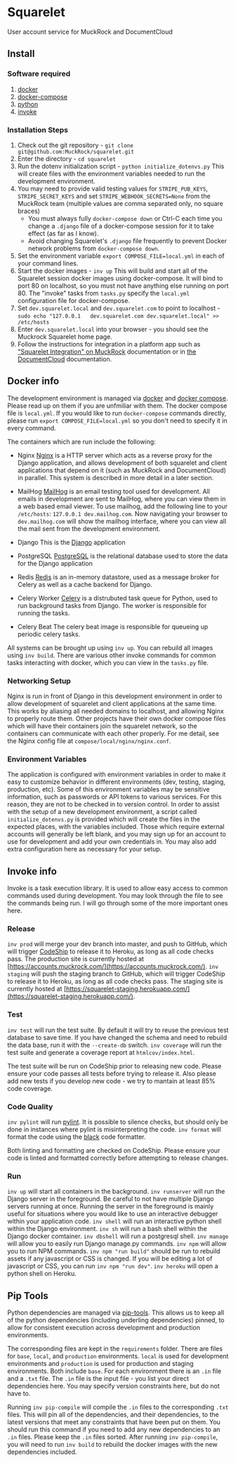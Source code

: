 # Squarelet

User account service for MuckRock and DocumentCloud

## Install

### Software required

1. [docker][docker-install]
2. [docker-compose][docker-compose-install]
3. [python][python-install]
4. [invoke][invoke-install]

### Installation Steps

1. Check out the git repository - `git clone git@github.com:MuckRock/squarelet.git`
2. Enter the directory - `cd squarelet`
3. Run the dotenv initialization script - `python initialize_dotenvs.py`
This will create files with the environment variables needed to run the development environment.
4. You may need to provide valid testing values for `STRIPE_PUB_KEYS`, `STRIPE_SECRET_KEYS` and set `STRIPE_WEBHOOK_SECRETS=None` from the MuckRock team (multiple values are comma separated only, no square braces) 
      - You must always fully `docker-compose down` or Ctrl-C each time you change a `.django` file of a docker-compose session for it to take effect (as far as I know).
      - Avoid changing Squarelet's `.django` file frequently to prevent Docker network problems from `docker-compose down`.
5. Set the environment variable `export COMPOSE_FILE=local.yml` in each of your command lines.
5. Start the docker images - `inv up`
This will build and start all of the Squarelet session docker images using docker-compose.  It will bind to port 80 on localhost, so you must not have anything else running on port 80. The "invoke" tasks from `tasks.py` specify the `local.yml` configuration file for docker-compose.
6. Set `dev.squarelet.local` and `dev.squarelet.com` to point to localhost - `sudo echo "127.0.0.1   dev.squarelet.com dev.squarelet.local" >> /etc/hosts`
7. Enter `dev.squarelet.local` into your browser - you should see the Muckrock Squarelet home page.
8. Follow the instructions for integration in a platform app such as ["Squarelet Integration" on MuckRock](https://github.com/muckrock/muckrock/#squarelet-integration) documentation or in [the DocumentCloud](https://github.com/muckRock/documentcloud) documentation.
## Docker info

The development environment is managed via [docker][docker] and [docker compose][docker-compose].  Please read up on them if you are unfmiliar with them.  The docker compose file is `local.yml`.  If you would like to run `docker-compose` commands directly, please run `export COMPOSE_FILE=local.yml` so you don't need to specify it in every command.

The containers which are run include the following:

* Nginx
[Nginx][nginx] is a HTTP server which acts as a reverse proxy for the Django application, and allows development of both squarelet and client applications that depend on it (such as MuckRock and DocumentCloud) in parallel.  This system is described in more detail in a later section.

* MailHog
[MailHog][mailhog] is an email testing tool used for development.  All emails in development are sent to MailHog, where you can view them in a web based email viewer.  To use mailhog, add the following line to your `/etc/hosts`: `127.0.0.1 dev.mailhog.com`.  Now navigating your browser to `dev.mailhog.com` will show the mailhog interface, where you can view all the mail sent from the development environment.

* Django
This is the [Django][django] application

* PostgreSQL
[PostgreSQL][postgres] is the relational database used to store the data for the Django application

* Redis
[Redis][redis] is an in-memory datastore, used as a message broker for Celery as well as a cache backend for Django.

* Celery Worker
[Celery][celery] is a distrubuted task queue for Python, used to run background tasks from Django.  The worker is responsible for running the tasks.

* Celery Beat
The celery beat image is responsible for queueing up periodic celery tasks.

All systems can be brought up using `inv up`.  You can rebuild all images using `inv build`.  There are various other invoke commands for common tasks interacting with docker, which you can view in the `tasks.py` file.
### Networking Setup

Nginx is run in front of Django in this development environment in order to allow development of squarelet and client applications at the same time.  This works by aliasing all needed domains to localhost, and allowing Nginx to properly route them.  Other projects have their own docker compose files which will have their containers join the squarelet network, so the containers can communicate with each other properly.  For me detail, see the Nginx config file at `compose/local/nginx/nginx.conf`.

### Environment Variables

The application is configured with environment variables in order to make it easy to customize behavior in different environments (dev, testing, staging, production, etc).  Some of this environment variables may be sensitive information, such as passwords or API tokens to various services.  For this reason, they are not to be checked in to version control.  In order to assist with the setup of a new development environment, a script called `initialize_dotenvs.py` is provided which will create the files in the expected places, with the variables included.  Those which require external accounts will generally be left blank, and you may sign up for an account to use for development and add your own credentials in.  You may also add extra configuration here as necessary for your setup.

## Invoke info

Invoke is a task execution library.  It is used to allow easy access to common commands used during development.  You may look through the file to see the commands being run.  I will go through some of the more important ones here.

### Release
`inv prod` will merge your dev branch into master, and push to GitHub, which will trigger [CodeShip][codeship] to release it to Heroku, as long as all code checks pass.  The production site is currently hosted at [https://accounts.muckrock.com/](https://accounts.muckrock.com/).
`inv staging` will push the staging branch to GitHub, which will trigger CodeShip to release it to Heroku, as long as all code checks pass.  The staging site is currently hosted at [https://squarelet-staging.herokuapp.com/](https://squarelet-staging.herokuapp.com/).

### Test
`inv test` will run the test suite.  By default it will try to reuse the previous test database to save time.  If you have changed the schema and need to rebuild the data base, run it with the `--create-db` switch.
`inv coverage` will run the test suite and generate a coverage report at `htmlcov/index.html`.

The test suite will be run on CodeShip prior to releasing new code.  Please ensure your code passes all tests before trying to release it.  Also please add new tests if you develop new code - we try to mantain at least 85% code coverage.

### Code Quality
`inv pylint` will run [pylint][pylint].  It is possible to silence checks, but should only be done in instances where pylint is misinterpreting the code.
`inv format` will format the code using the [black][black] code formatter.

Both linting and formatting are checked on CodeShip.  Please ensure your code is linted and formatted correctly before attempting to release changes.

### Run
`inv up` will start all containers in the background.
`inv runserver` will run the Django server in the foreground.  Be careful to not have multiple Django servers running at once.  Running the server in the foreground is mainly useful for situations where you would like to use an interactive debugger within your application code.
`inv shell` will run an interactive python shell within the Django environment.
`inv sh` will run a bash shell within the Django docker comtainer.
`inv dbshell` will run a postgresql shell.
`inv manage` will allow you to easily run Django manage.py commands.
`inv npm` will allow you to run NPM commands.  `inv npm "run build"` should be run to rebuild assets if any javascript or CSS is changed. If you will be editing a lot of javascript or CSS, you can run `inv npm "run dev"`.
`inv heroku` will open a python shell on Heroku.

## Pip Tools

Python dependencies are managed via [pip-tools][pip-tools].  This allows us to keep all of the python dependencies (including underling dependencies) pinned, to allow for consistent execution across development and production environments.

The corresponding files are kept in the `requirements` folder.  There are files for `base`, `local`, and `production` environments.  `local` is used for development environments and `production` is used for production and staging environments.  Both include `base`.  For each environment there is an `.in` file and a `.txt` file.  The `.in` file is the input file - you list your direct dependencies here.  You may specify version constraints here, but do not have to.

Running `inv pip-compile` will compile the `.in` files to the corresponding `.txt` files.  This will pin all of the dependencies, and their dependencies, to the latest versions that meet any constraints that have been put on them.  You should run this command if you need to add any new dependencies to an `.in` files.  Please keep the `.in` files sorted.  After running `inv pip-compile`, you will need to run `inv build` to rebuild the docker images with the new dependencies included.

[docker]: https://docs.docker.com/
[docker-compose]: https://docs.docker.com/compose/
[nginx]: https://www.nginx.com/
[mailhog]: https://github.com/mailhog/MailHog
[django]: https://www.djangoproject.com/
[postgres]: https://www.postgresql.org/
[redis]: https://redis.io/
[celery]: https://docs.celeryproject.org/en/latest/
[invoke]: http://www.pyinvoke.org/
[docker-install]: https://docs.docker.com/install/
[docker-compose-install]: https://docs.docker.com/compose/install/
[invoke-install]: http://www.pyinvoke.org/installing.html
[python-install]: https://www.python.org/downloads/
[codeship]: https://app.codeship.com/projects/296009
[pylint]:  https://www.pylint.org/
[black]: https://github.com/psf/black
[pip-tools]: https://github.com/jazzband/pip-tools